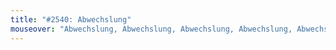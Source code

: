 ```yaml
---
title: "#2540: Abwechslung"
mouseover: "Abwechslung, Abwechslung, Abwechslung, Abwechslung, Abwechslung..."
---
```


